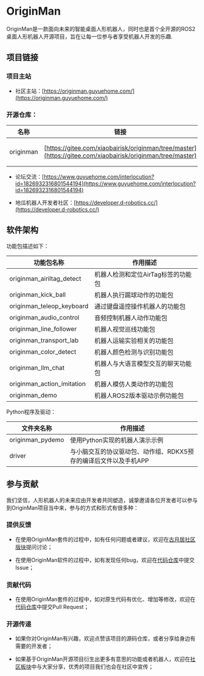 # OriginMan

OriginMan是一款面向未来的智能桌面人形机器人，同时也是首个全开源的ROS2桌面人形机器人开源项目，旨在让每一位参与者享受机器人开发的乐趣.

## 项目链接

### 项目主站

- 社区主站：[https://originman.guyuehome.com/](https://originman.guyuehome.com/)

### 开源仓库：

| 名称        | 链接                                                                                                         | 说明                |
| --------- | ---------------------------------------------------------------------------------------------------------- | ----------------- |
| originman | [https://gitee.com/xiaobairisk/originman/tree/master](https://gitee.com/xiaobairisk/originman/tree/master) | originman机器人功能包仓库 |

- 论坛交流：[https://www.guyuehome.com/interlocution?id=1826932316801544194](https://www.guyuehome.com/interlocution?id=1826932316801544194)

- 地瓜机器人开发者社区：[https://developer.d-robotics.cc/](https://developer.d-robotics.cc/)

## **软件架构**

功能包描述如下：

| 功能包名称                      | 作用描述                 |
| -------------------------- | -------------------- |
| originman_airiltag_detect  | 机器人检测和定位AirTag标签的功能包 |
| originman_kick_ball        | 机器人执行踢球动作的功能包        |
| originman_teleop_keyboard  | 通过键盘遥控操作机器人的功能包      |
| originman_audio_control    | 音频控制机器人动作功能包         |
| originman_line_follower    | 机器人视觉巡线功能包           |
| originman_transport_lab    | 机器人运输实验相关的功能包        |
| originman_color_detect     | 机器人颜色检测与识别功能包        |
| originman_llm_chat         | 机器人与大语言模型交互的聊天功能包    |
| originman_action_imitation | 机器人模仿人类动作的功能包        |
| originman_demo             | 机器人ROS2版本驱动示例功能包     |

Python程序及驱动：

| 文件夹名称            | 作用描述                           |
| ---------------- | ------------------------------ |
| originman_pydemo | 使用Python实现的机器人演示示例             |
| driver           | 与小脑交互的协议驱动包、动作组、RDKX5预存的编译后文件以及手机APP |

## **参与贡献**

我们坚信，人形机器人的未来应由开发者共同塑造，诚挚邀请各位开发者可以参与到OriginMan项目当中来，参与的方式和形式有很多种：

### **提供反馈**

- 在使用OriginMan套件的过程中，如有任何问题或者建议，欢迎在[古月居社区版块](https://www.guyuehome.com/interlocution?id=1826932316801544194)提问讨论；

- 在使用OriginMan软件的过程中，如有发现任何bug，欢迎在[代码仓库](https://gitee.com/xiaobairisk/originman.git)中提交Issue；
  
  

### **贡献代码**

- 在使用OriginMan套件的过程中，如对原生代码有优化、增加等修改，欢迎在[代码仓库](https://gitee.com/xiaobairisk/originman.git)中提交Pull Request；
  
  

### **开源传递**

- 如果你对OriginMan有兴趣，欢迎点赞该项目的源码仓库，或者分享给身边有需要的开发者；

- 如果基于OriginMan开源项目衍生出更多有意思的功能或者机器人，欢迎在[社区板块](https://www.guyuehome.com/)中与大家分享，优秀的项目我们也会在社区中宣传；
